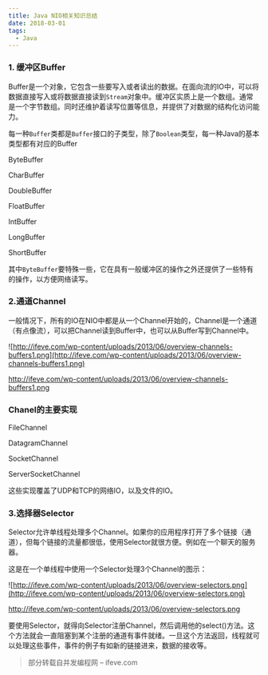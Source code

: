 ```yaml
---
title: Java NIO相关知识总结
date: 2018-03-01
tags:
  - Java
---
```




### 1. 缓冲区Buffer


Buffer是一个对象，它包含一些要写入或者读出的数据。在面向流的IO中，可以将数据直接写入或将数据直接读到`Stream`对象中。缓冲区实质上是一个数组。通常是一个字节数组。同时还维护着读写位置等信息，并提供了对数据的结构化访问能力。


每一种`Buffer`类都是`Buffer`接口的子类型，除了`Boolean`类型，每一种Java的基本类型都有对应的Buffer


ByteBuffer

CharBuffer

DoubleBuffer

FloatBuffer

IntBuffer

LongBuffer

ShortBuffer


其中`ByteBuffer`要特殊一些，它在具有一般缓冲区的操作之外还提供了一些特有的操作，以方便网络读写。


### 2.通道Channel


一般情况下，所有的IO在NIO中都是从一个Channel开始的，Channel是一个通道（有点像流），可以把Channel读到Buffer中，也可以从Buffer写到Channel中。


![http://ifeve.com/wp-content/uploads/2013/06/overview-channels-buffers1.png](http://ifeve.com/wp-content/uploads/2013/06/overview-channels-buffers1.png)


http://ifeve.com/wp-content/uploads/2013/06/overview-channels-buffers1.png


### Chanel的主要实现


FileChannel

DatagramChannel

SocketChannel

ServerSocketChannel


这些实现覆盖了UDP和TCP的网络IO，以及文件的IO。


### 3.选择器Selector


Selector允许单线程处理多个Channel。如果你的应用程序打开了多个链接（通道），但每个链接的流量都很低，使用Selector就很方便。例如在一个聊天的服务器。


这是在一个单线程中使用一个Selector处理3个Channel的图示：


![http://ifeve.com/wp-content/uploads/2013/06/overview-selectors.png](http://ifeve.com/wp-content/uploads/2013/06/overview-selectors.png)


http://ifeve.com/wp-content/uploads/2013/06/overview-selectors.png


要使用Selector，就得向Selector注册Channel，然后调用他的select()方法。这个方法就会一直阻塞到某个注册的通道有事件就绪。一旦这个方法返回，线程就可以处理这些事件，事件的例子有如新的链接进来，数据的接收等。


> 部分转载自并发编程网 – ifeve.com

>
